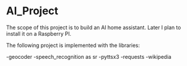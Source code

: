# AI_Project
The scope of this project is to build an AI home assistant. Later I plan to install it on a Raspberry PI.

The following project is implemented with the libraries:

-geocoder
-speech_recognition as sr
-pyttsx3
-requests
-wikipedia